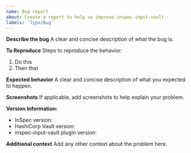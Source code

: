 ```yaml
---
name: Bug report
about: Create a report to help us improve inspec-input-vault
labels: 'Type/Bug'
---
```


**Describe the bug**
A clear and concise description of what the bug is.

**To Reproduce**
Steps to reproduce the behavior:
1. Do this
2. Then that

**Expected behavior**
A clear and concise description of what you expected to happen.

**Screenshots**
If applicable, add screenshots to help explain your problem.

**Version Information:**
 - InSpec version:
 - HashiCorp Vault version:
 - inspec-input-vault plugin version:

**Additional context**
Add any other context about the problem here.
